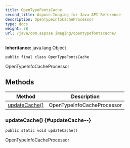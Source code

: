 ```yaml
---
title: OpenTypeFontsCache
second_title: Aspose.Imaging for Java API Reference
description: OpenTypeInfoCacheProcessor
type: docs
weight: 78
url: /java/com.aspose.imaging/opentypefontscache/
---
```

**Inheritance:**
java.lang.Object
```
public final class OpenTypeFontsCache
```

OpenTypeInfoCacheProcessor
## Methods

| Method | Description |
| --- | --- |
| [updateCache()](#updateCache--) | OpenTypeInfoCacheProcessor |
### updateCache() {#updateCache--}
```
public static void updateCache()
```


OpenTypeInfoCacheProcessor

